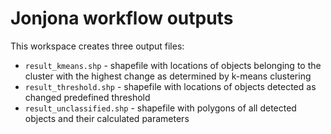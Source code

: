 # Jonjona workflow outputs

This workspace creates three output files:

- `result_kmeans.shp` - shapefile with locations of objects belonging to the cluster with the highest change as determined by k-means clustering
- `result_threshold.shp` - shapefile with locations of objects detected as changed predefined threshold
- `result_unclassified.shp` - shapefile with polygons of all detected objects and their calculated parameters